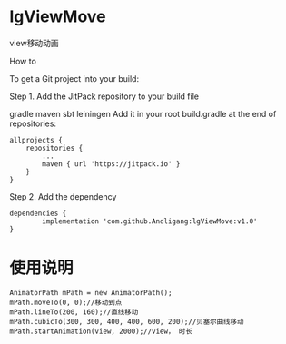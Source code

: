 # lgViewMove
view移动动画

How to

To get a Git project into your build:

Step 1. Add the JitPack repository to your build file

gradle
maven
sbt
leiningen
Add it in your root build.gradle at the end of repositories:

	allprojects {
		repositories {
			...
			maven { url 'https://jitpack.io' }
		}
	}
Step 2. Add the dependency

	dependencies {
	        implementation 'com.github.Andligang:lgViewMove:v1.0'
	}
	
# 使用说明

	AnimatorPath mPath = new AnimatorPath();
	mPath.moveTo(0, 0);//移动到点
	mPath.lineTo(200, 160);//直线移动
	mPath.cubicTo(300, 300, 400, 400, 600, 200);//贝塞尔曲线移动
	mPath.startAnimation(view, 2000);//view， 时长
